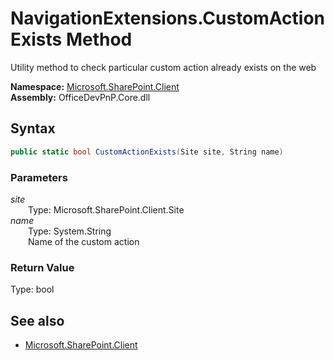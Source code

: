 # NavigationExtensions.CustomActionExists Method  
Utility method to check particular custom action already exists on the web  

**Namespace:** [Microsoft.SharePoint.Client](Microsoft.SharePoint.Client.md)  
**Assembly:** OfficeDevPnP.Core.dll  
## Syntax
```C#
public static bool CustomActionExists(Site site, String name)
```
### Parameters
*site*  
&emsp;&emsp;Type: Microsoft.SharePoint.Client.Site  
*name*  
&emsp;&emsp;Type: System.String  
&emsp;&emsp;Name of the custom action  
### Return Value
Type: bool  


## See also
- [Microsoft.SharePoint.Client](Microsoft.SharePoint.Client.md)
